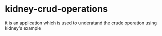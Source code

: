# kidney-crud-operations
it is an application which is used to underatand the crude operation using kidney's example
